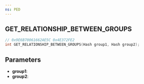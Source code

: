 ```yaml
---
ns: PED
---
```

## GET_RELATIONSHIP_BETWEEN_GROUPS

```c
// 0x9E6B70061662AE5C 0x4E372FE2
int GET_RELATIONSHIP_BETWEEN_GROUPS(Hash group1, Hash group2);
```

## Parameters
* **group1**:
* **group2**:
